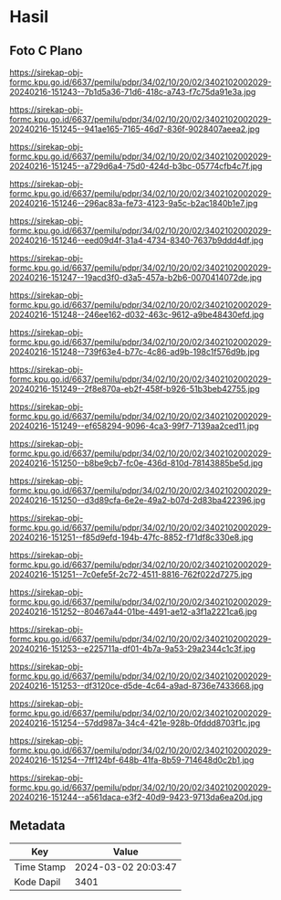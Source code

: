 # Hasil

## Foto C Plano

https://sirekap-obj-formc.kpu.go.id/6637/pemilu/pdpr/34/02/10/20/02/3402102002029-20240216-151243--7b1d5a36-71d6-418c-a743-f7c75da91e3a.jpg

https://sirekap-obj-formc.kpu.go.id/6637/pemilu/pdpr/34/02/10/20/02/3402102002029-20240216-151245--941ae165-7165-46d7-836f-9028407aeea2.jpg

https://sirekap-obj-formc.kpu.go.id/6637/pemilu/pdpr/34/02/10/20/02/3402102002029-20240216-151245--a729d6a4-75d0-424d-b3bc-05774cfb4c7f.jpg

https://sirekap-obj-formc.kpu.go.id/6637/pemilu/pdpr/34/02/10/20/02/3402102002029-20240216-151246--296ac83a-fe73-4123-9a5c-b2ac1840b1e7.jpg

https://sirekap-obj-formc.kpu.go.id/6637/pemilu/pdpr/34/02/10/20/02/3402102002029-20240216-151246--eed09d4f-31a4-4734-8340-7637b9ddd4df.jpg

https://sirekap-obj-formc.kpu.go.id/6637/pemilu/pdpr/34/02/10/20/02/3402102002029-20240216-151247--19acd3f0-d3a5-457a-b2b6-0070414072de.jpg

https://sirekap-obj-formc.kpu.go.id/6637/pemilu/pdpr/34/02/10/20/02/3402102002029-20240216-151248--246ee162-d032-463c-9612-a9be48430efd.jpg

https://sirekap-obj-formc.kpu.go.id/6637/pemilu/pdpr/34/02/10/20/02/3402102002029-20240216-151248--739f63e4-b77c-4c86-ad9b-198c1f576d9b.jpg

https://sirekap-obj-formc.kpu.go.id/6637/pemilu/pdpr/34/02/10/20/02/3402102002029-20240216-151249--2f8e870a-eb2f-458f-b926-51b3beb42755.jpg

https://sirekap-obj-formc.kpu.go.id/6637/pemilu/pdpr/34/02/10/20/02/3402102002029-20240216-151249--ef658294-9096-4ca3-99f7-7139aa2ced11.jpg

https://sirekap-obj-formc.kpu.go.id/6637/pemilu/pdpr/34/02/10/20/02/3402102002029-20240216-151250--b8be9cb7-fc0e-436d-810d-78143885be5d.jpg

https://sirekap-obj-formc.kpu.go.id/6637/pemilu/pdpr/34/02/10/20/02/3402102002029-20240216-151250--d3d89cfa-6e2e-49a2-b07d-2d83ba422396.jpg

https://sirekap-obj-formc.kpu.go.id/6637/pemilu/pdpr/34/02/10/20/02/3402102002029-20240216-151251--f85d9efd-194b-47fc-8852-f71df8c330e8.jpg

https://sirekap-obj-formc.kpu.go.id/6637/pemilu/pdpr/34/02/10/20/02/3402102002029-20240216-151251--7c0efe5f-2c72-4511-8816-762f022d7275.jpg

https://sirekap-obj-formc.kpu.go.id/6637/pemilu/pdpr/34/02/10/20/02/3402102002029-20240216-151252--80467a44-01be-4491-ae12-a3f1a2221ca6.jpg

https://sirekap-obj-formc.kpu.go.id/6637/pemilu/pdpr/34/02/10/20/02/3402102002029-20240216-151253--e225711a-df01-4b7a-9a53-29a2344c1c3f.jpg

https://sirekap-obj-formc.kpu.go.id/6637/pemilu/pdpr/34/02/10/20/02/3402102002029-20240216-151253--df3120ce-d5de-4c64-a9ad-8736e7433668.jpg

https://sirekap-obj-formc.kpu.go.id/6637/pemilu/pdpr/34/02/10/20/02/3402102002029-20240216-151254--57dd987a-34c4-421e-928b-0fddd8703f1c.jpg

https://sirekap-obj-formc.kpu.go.id/6637/pemilu/pdpr/34/02/10/20/02/3402102002029-20240216-151254--7ff124bf-648b-41fa-8b59-714648d0c2b1.jpg

https://sirekap-obj-formc.kpu.go.id/6637/pemilu/pdpr/34/02/10/20/02/3402102002029-20240216-151244--a561daca-e3f2-40d9-9423-9713da6ea20d.jpg


## Metadata

| Key        | Value               |
| ---------- | ------------------- |
| Time Stamp | 2024-03-02 20:03:47 |
| Kode Dapil | 3401                |



